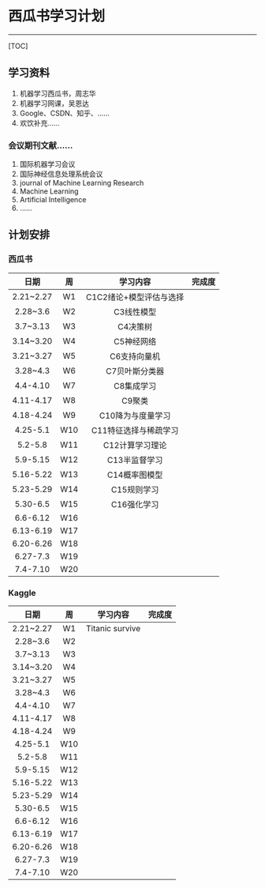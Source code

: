 # 西瓜书学习计划

------

[TOC]

## 学习资料

1. 机器学习西瓜书，周志华
2. 机器学习网课，吴恩达
3. Google、CSDN、知乎、……
4. 欢饮补充……



###  会议期刊文献……

1. 国际机器学习会议
2. 国际神经信息处理系统会议
3. journal of Machine Learning Research
4. Machine Learning
5. Artificial Intelligence
6. ……



## 计划安排

### 西瓜书

|   日期    |  周  |        学习内容         | 完成度 |
| :-------: | :--: | :---------------------: | :----: |
| 2.21~2.27 |  W1  | C1C2绪论+模型评估与选择 |        |
| 2.28~3.6  |  W2  |       C3线性模型        |        |
| 3.7~3.13  |  W3  |        C4决策树         |        |
| 3.14~3.20 |  W4  |       C5神经网络        |        |
| 3.21~3.27 |  W5  |      C6支持向量机       |        |
| 3.28~4.3  |  W6  |     C7贝叶斯分类器      |        |
| 4.4-4.10  |  W7  |       C8集成学习        |        |
| 4.11-4.17 |  W8  |         C9聚类          |        |
| 4.18-4.24 |  W9  |    C10降为与度量学习    |        |
| 4.25-5.1  | W10  |  C11特征选择与稀疏学习  |        |
|  5.2-5.8  | W11  |     C12计算学习理论     |        |
| 5.9-5.15  | W12  |      C13半监督学习      |        |
| 5.16-5.22 | W13  |      C14概率图模型      |        |
| 5.23-5.29 | W14  |       C15规则学习       |        |
| 5.30-6.5  | W15  |       C16强化学习       |        |
| 6.6-6.12  | W16  |                         |        |
| 6.13-6.19 | W17  |                         |        |
| 6.20-6.26 | W18  |                         |        |
| 6.27-7.3  | W19  |                         |        |
| 7.4-7.10  | W20  |                         |        |





### Kaggle

|   日期    |  周  |    学习内容     | 完成度 |
| :-------: | :--: | :-------------: | :----: |
| 2.21~2.27 |  W1  | Titanic survive |        |
| 2.28~3.6  |  W2  |                 |        |
| 3.7~3.13  |  W3  |                 |        |
| 3.14~3.20 |  W4  |                 |        |
| 3.21~3.27 |  W5  |                 |        |
| 3.28~4.3  |  W6  |                 |        |
| 4.4-4.10  |  W7  |                 |        |
| 4.11-4.17 |  W8  |                 |        |
| 4.18-4.24 |  W9  |                 |        |
| 4.25-5.1  | W10  |                 |        |
|  5.2-5.8  | W11  |                 |        |
| 5.9-5.15  | W12  |                 |        |
| 5.16-5.22 | W13  |                 |        |
| 5.23-5.29 | W14  |                 |        |
| 5.30-6.5  | W15  |                 |        |
| 6.6-6.12  | W16  |                 |        |
| 6.13-6.19 | W17  |                 |        |
| 6.20-6.26 | W18  |                 |        |
| 6.27-7.3  | W19  |                 |        |
| 7.4-7.10  | W20  |                 |        |